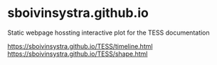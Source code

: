 # sboivinsystra.github.io

Static webpage hossting interactive plot for the TESS documentation

https://sboivinsystra.github.io/TESS/timeline.html
https://sboivinsystra.github.io/TESS/shape.html
